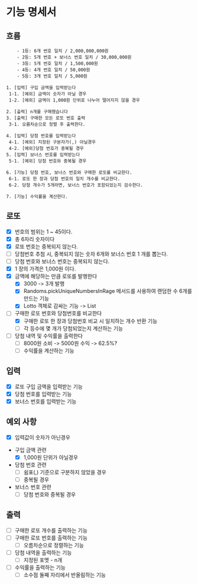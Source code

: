 # 기능 명세서

## 흐름

```
    - 1등: 6개 번호 일치 / 2,000,000,000원
    - 2등: 5개 번호 + 보너스 번호 일치 / 30,000,000원
    - 3등: 5개 번호 일치 / 1,500,000원
    - 4등: 4개 번호 일치 / 50,000원
    - 5등: 3개 번호 일치 / 5,000원
    
1. [입력] 구입 금액을 입력받는다
 1-1. [예외] 금액이 숫자가 아닐 경우
 1-2. [예외] 금액이 1,000원 단위로 나누어 떨어지지 않을 경우

2. [출력] n개를 구매했습니다
3. [출력] 구매한 모든 로또 번호 출력
 3-1. 오름차순으로 정렬 후 출력한다.
 
4. [입력] 당첨 번호를 입력받는다
 4-1. [예외] 지정된 구분자가(,) 아닐경우
 4-2. [예외]당첨 번호가 중복될 경우
5. [입력] 보너스 번호를 입력받는다
 5-1. [예외] 당첨 번호와 중복될 경우
 
6. [기능] 당첨 번호, 보너스 번호와 구매한 로또를 비교한다.
 6-1. 로또 한 장과 당첨 번호의 일치 개수를 비교한다.
 6-2. 당첨 개수가 5개라면, 보너스 번호가 포함되었는지 검수한다.

7. [기능] 수익률을 계산한다.

```

## 로또

- [x] 번호의 범위는 1 ~ 45이다.
- [x] 총 6자리 숫자이다
- [x] 로또 번호는 중복되지 않는다.
- [ ] 당첨번호 추첨 시, 중복되지 않는 숫자 6개와 보너스 번호 1 개를 뽑는다.
- [ ] 당첨 번호와 보너스 번호는 중복되지 않는다.
- [x] 1 장의 가격은 1,000원 이다.
- [x] 금액에 해당하는 만큼 로또를 발행한다
    - [x] 3000 -> 3개 발행
    - [x] Randoms.pickUniqueNumbersInRage 메서드를 사용하여 랜덤한 수 6개를 만드는 기능
    - [x] Lotto 객체로 감싸는 기능 -> List<Lotto>
- [ ] 구매한 로또 번호와 당첨번호를 비교한다
    - [x] 구매한 로또 한 장과 당첨번호 비교 시 일치하는 개수 반환 기능
    - [ ] 각 등수에 몇 개가 당첨되었는지 계산하는 기능
- [ ] 당첨 내역 및 수익률을 출력한다
    - [ ] 8000원 소비 -> 5000원 수익 -> 62.5%?
    - [ ] 수익률을 계산하는 기능

## 입력

- [x] 로또 구입 금액을 입력받는 기능
- [x] 당첨 번호를 입력받는 기능
- [x] 보너스 번호를 입력받는 기능

## 예외 사항

- [x] 입력값이 숫자가 아닌경우
- 구입 금액 관련
    - [x] 1,000원 단위가 아닐경우
- 당첨 번호 관련
    - [ ] 쉼표(,) 기준으로 구분하지 않았을 경우
    - [ ] 중복될 경우
- 보너스 번호 관련
    - [ ] 당첨 번호와 중복될 경우

## 출력

- [ ] 구매한 로또 개수를 출력하는 기능
- [ ] 구매한 로또 번호를 출력하는 기능
    - [ ] 오름차순으로 정렬하는 기능
- [ ] 당첨 내역을 출력하는 기능
    - [ ] 지정된 포멧 - n개
- [ ] 수익률을 출력하는 기능
    - [ ] 소수점 둘째 자리에서 반올림하는 기능